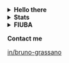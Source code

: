 
<details>
<summary><b>Hello there</b></summary>
<img src="https://media2.giphy.com/media/Nx0rz3jtxtEre/giphy.gif" alt="Hello there">
</details>

<details>
<summary><b>Stats</b></summary>

<a href="https://github.com/anuraghazra/github-readme-stats">
  <img align="center" src="https://github-readme-stats.vercel.app/api?username=brunograssano&include_all_commits=true&count_private=true&show_icons=true&theme=react" />
</a>
<a href="https://github.com/anuraghazra/convoychat">
  <img align="center" src="https://github-readme-stats.vercel.app/api/top-langs/?username=brunograssano&langs_count=10&layout=compact&theme=react&hide=SCSS,CSS,CMake,HTML,Shell,JavaScript,Makefile" />
</a>

</details>


<details>
 
<summary><b>FIUBA</b></summary>
<p>Material recolectado a lo largo de mi cursada en FIUBA <a href="https://github.com/brunograssano?tab=repositories&q=fiuba">aqui</a>.</p>
  
</details>

<b>Contact me</b>

<a href="https://www.linkedin.com/in/bruno-grassano/">
<p>in/bruno-grassano</p>
</a>

